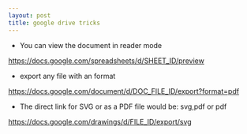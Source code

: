 ```yaml
---
layout: post
title: google drive tricks
---
```


- You can view the document in reader mode

https://docs.google.com/spreadsheets/d/SHEET_ID/preview

- export any file with an format

https://docs.google.com/document/d/DOC_FILE_ID/export?format=pdf

- The direct link for  SVG or as a PDF file would be:
svg,pdf or pdf

https://docs.google.com/drawings/d/FILE_ID/export/svg


